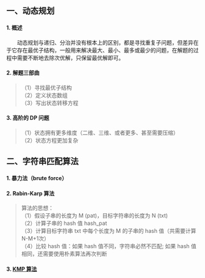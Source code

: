 ## 一、动态规划
#### 1. 概述
　　动态规划与递归、分治并没有根本上的区别，都是寻找重复子问题，但差异在于它存在最优子结构，一般用来解决最大、最小、最多或最少的问题，在解题的过程中需要不断地去除次优解，只保留最优解即可。<br>
#### 2. 解题三部曲
> （1）寻找最优子结构<br>
> （2）定义状态数组<br>
> （3）写出状态转移方程<br>
#### 3. 高阶的 DP 问题
> （1）状态拥有更多维度（二维、三维、或者更多、甚至需要压缩）<br>
> （2）状态方程更加复杂<br>

## 二、字符串匹配算法
#### 1. 暴力法（brute force）
#### 2. Rabin-Karp 算法
> 算法的思想：<br>
> （1）假设子串的长度为 M (pat)，目标字符串的长度为 N (txt)<br>
> （2）计算子串的 hash 值 hash_pat<br>
> （3）计算目标字符串 txt 中每个长度为 M 的子串的 hash 值（共需要计算 N-M+1次）<br>
> （4）比较 hash 值：如果 hash 值不同，字符串必然不匹配; 如果 hash 值相同，还需要使用朴素算法再次判断<br>
#### 3. [KMP 算法](http://www.ruanyifeng.com/blog/2013/05/Knuth%E2%80%93Morris%E2%80%93Pratt_algorithm.html)

